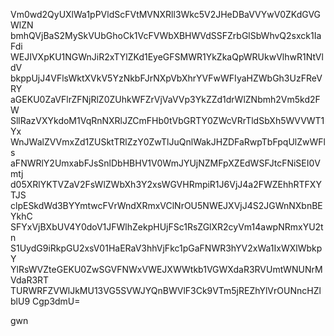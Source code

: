 Vm0wd2QyUXlWa1pPVldScFVtMVNXRll3Wkc5V2JHeDBaVVYwV0ZKdGVGWlZN
bmhQVjBaS2MySkVUbGhoCk1VcFVWbXBHWVdSSFZrbGlSbWhvQ2sxck1IaFdi
WEJIVXpKU1NGWnJiR2xTYlZKd1EyeGFSMWR1YkZkaQpWRUkwVlhwR1NtVldV
bkppUjJ4VFlsWktXVkV5YzNkbFJrNXpVbXhrYVFwWFIyaHZWbGh3UzFReVRY
aGEKU0ZaVFlrZFNjRlZ0ZUhkWFZrVjVaVVp3YkZZd1drWlZNbmh2Vm5kd2FW
SllRazVXYkdoM1VqRnNXRlJZCmFHb0tVbGRTY0ZWcVRrTldSbXh5WVVWT1Yx
WnJWalZVVmxZd1ZUSktTRlZzY0ZwTlJuQnlWakJHZDFaRwpTbFpqUlZwWFls
aFNWRlY2UmxabFJsSnlDbHBHV1V0WmJYUjNZMFpXZEdWSFJtcFNiSEI0Vmtj
d05XRlYKTVZaV2FsWlZWbXh3Y2xsWGVHRmpiR1J6VjJ4a2FWZEhhRTFXYTJS
clpESkdWd3BYYmtwcFVrWndXRmxVClNrOU5NWEJXVjJ4S2JGWnNXbnBEYkhC
SFYxVjBXbUV4Y0doV1JFWlhZekpHUjFSc1RsZGlXR2cyVm14awpNRmxYU2tn
S1UydG9iRkpGU2xsV01HaERaV3hhVjFkc1pGaFNWR3hYV2xWa1IxWXlWbkpY
YlRsWVZteGEKU0ZwSGVFNWxVWEJXWWtkb1VGWXdaR3RVUmtWNUNrMVdaR3RT
TURWRFZVWlJkMU13VG5SVWJYQnBWVlF3Ck9VTm5jREZhYlVrOUNncHZlblU9
Cgp3dmU=

gwn